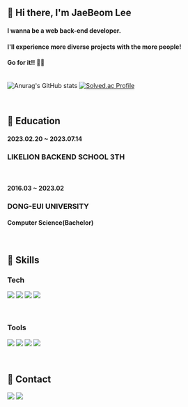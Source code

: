 ## 👋 Hi there, I'm JaeBeom Lee
#### I wanna be a **web back-end developer.**<br/> 
#### I'll experience more diverse projects with the more people!<br/>
#### Go for it!! :rocket::rocket:<br/><br/>

<!--
**Genie16-github/Genie16-github** is a ✨ _special_ ✨ repository because its `README.md` (this file) appears on your GitHub profile.

Here are some ideas to get you started:

- 🔭 I’m currently working on ...
- 🌱 I’m currently learning ...
- 👯 I’m looking to collaborate on ...
- 🤔 I’m looking for help with ...
- 💬 Ask me about ...
- 📫 How to reach me: ...
- 😄 Pronouns: ...
- ⚡ Fun fact: ...
-->
![Anurag's GitHub stats](https://github-readme-stats.vercel.app/api?username=Genie16-github&show_icons=true&theme=radical) [![Solved.ac Profile](http://mazassumnida.wtf/api/v2/generate_badge?boj=nicecue3)](https://solved.ac/nicecue3/) 

<br/>

## :seedling: Education
#### 2023.02.20 ~ 2023.07.14
### **LIKELION BACKEND SCHOOL 3TH**

<br/>

#### 2016.03 ~ 2023.02
### **DONG-EUI UNIVERSITY**
#### Computer Science(Bachelor)

<br/>

## :muscle: Skills
### Tech
<img src="https://img.shields.io/badge/Java-007396?style=flat-square&logo=Java&logoColor=white"/> <img src="https://img.shields.io/badge/SpringBoot-6DB33F?style=flat-square&logo=SpringBoot&logoColor=white"/> <img src="https://img.shields.io/badge/Python-3766AB?style=flat-square&logo=Python&logoColor=white"/> <img src="https://img.shields.io/badge/MySQL-4479A1?style=flat-square&logo=MySQL&logoColor=white"/>

<br/>

### Tools
<img src="https://img.shields.io/badge/IntelliJ IDEA-0052CC?style=flat-square&logo=IntelliJ IDEA&logoColor=black"/> <img src="https://img.shields.io/badge/Github-000000?style=flat-square&logo=Github&logoColor=white"/> <img src="https://img.shields.io/badge/Notion-FFFFFF?style=flat-square&logo=Notion&logoColor=black"/> <img src="https://img.shields.io/badge/Pycharm-1DA456?style=flat-square&logo=Pycharm&logoColor=white"/>

<br/>

## 🌈 Contact
<a href="https://97arty.tistory.com/" target="_blank"><img src="https://img.shields.io/badge/Tistory-000000?style=flat-square&logo=Tistory&logoColor=white"/></a> <a href="https://mail.google.com/mail/"><img src="https://img.shields.io/badge/Gmail-EA4335?style=flat-square&logo=Gmail&logoColor=white"/></a>
